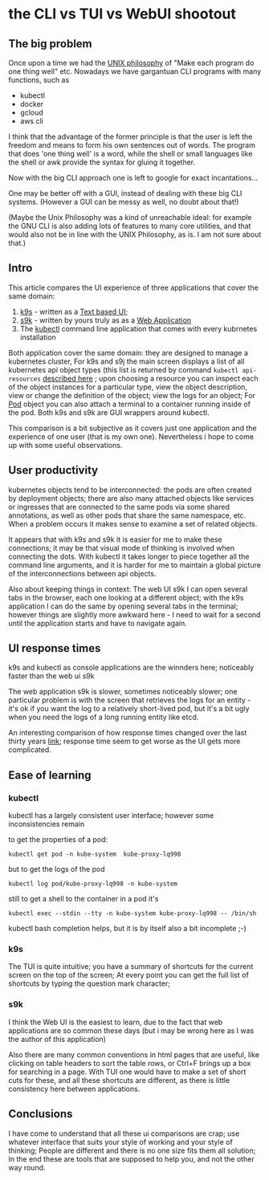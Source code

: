 # the CLI vs TUI vs WebUI shootout

## The big problem

Once upon a time we had the [UNIX philosophy](https://en.wikipedia.org/wiki/Unix_philosophy) of "Make each program do one thing well" etc. 
Nowadays we have gargantuan CLI programs with many functions, such as 

- kubectl
- docker
- gcloud
- aws cli

I think that the advantage of the former principle is that the user is left the freedom and means to form his own sentences out of words.
The program that does 'one thing well' is a word, while the shell or small languages like the shell or awk provide the syntax for gluing it together.

Now with the big CLI approach one is left to google for exact incantations...

One may be better off with a GUI, instead of dealing with these big CLI systems. (However a GUI can be messy as well, no doubt about that!)

(Maybe the Unix Philosophy was a kind of unreachable ideal: for example the GNU CLI is also adding lots of features to many core utilities, and that would also not be in line with the UNIX Philosophy, as is. I am not sure about that.)

## Intro 

This article compares the UI experience of three applications that cover the same domain:

1. [k9s](https://github.com/derailed/k9s) - written as a [Text based UI](https://en.wikipedia.org/wiki/Text-based_user_interface);
2.  [s9k](https://github.com/MoserMichael/s9k) - written by yours truly as as a [Web Application](https://en.wikipedia.org/wiki/Web_application) 
3. The [kubectl](https://kubernetes.io/docs/reference/kubectl/overview/) command line application that comes with every kubrnetes installation

Both application cover the same domain: they are designed to manage a kubernetes cluster, For k9s and s9j the main screen displays a list of all kubernetes api object types (this list is returned by command `kubectl api-resources` [described here](https://kubernetes.io/docs/reference/generated/kubectl/kubectl-commands#api-resources) ; upon choosing a resource you can inspect each of the object instances for a particular type, view the object description, view or change the definition of the object; view the logs for an object; For [Pod](https://kubernetes.io/docs/concepts/workloads/pods/) object you can also attach a terminal to a container running inside of the pod. Both k9s and s9k are GUI wrappers around kubectl.

This comparison is a bit subjective as it covers just one application and the experience of one user (that is my own one). Nevertheless i hope to come up with some useful observations.

## User productivity

kubernetes objects tend to be interconnected: the pods are often created by deployment objects; there are also many attached objects like services or ingresses that are connected to the same pods via some shared annotations, as well as other pods that share the same namespace, etc. When a problem occurs it makes sense to examine a set of related objects.

It appears that with k9s and s9k it is easier for me to make these connections; it may be that visual mode of thinking is involved when connecting the dots. With kubectl it takes longer to piece together all the command line arguments, and it is harder for me to maintain a global picture of the interconnections between api objects.

Also about keeping things in context: The web UI s9k  I can open several tabs in the browser, each one looking at a different object; with the k9s application I can do the same by opening several tabs in the terminal; however things are slightly more awkward here - I need to wait for a second until the application starts and have to navigate again.


## UI response times

k9s and kubectl as console applications are the winnders here; noticeably faster than the web ui s9k

The web application s9k is slower, sometimes noticeably slower; one particular problem is with the screen that retrieves the logs for an entity - it's ok if you want the log to a relatively short-lived pod, but it's a bit ugly when you need the logs of a long running entity like etcd. 

An interesting comparison of how response times changed over the last thirty years [link](https://danluu.com/input-lag/); response time seem to get worse as the UI gets more complicated.

## Ease of learning

### kubectl

kubectl has a largely consistent user interface; however some inconsistencies remain

to get the properties of a pod:

`kubectl get pod -n kube-system  kube-proxy-lq998`

but to get the logs of the pod 

`kubectl log pod/kube-proxy-lq998 -n kube-system` 

still to get a shell to the container in a pod it's 

`kubectl exec --stdin --tty -n kube-system kube-proxy-lq998 -- /bin/sh`

kubectl bash completion helps, but it is by itself also a bit incomplete ;-)

### k9s

The TUI is quite intuitive; you have a summary of shortcuts for the current screen on the top of the screen;
At every point you can get the full list of shortcuts by typing the question mark character; 

### s9k

I think the Web UI is the easiest to learn, due to the fact that web applications are so common these days (but i may be wrong here as I was the author of this application)

Also there are many common conventions in html pages that are useful, like clicking on table headers to sort the table rows, or Ctrl+F brings up a box for searching in a page. With TUI one would have to make a set of short cuts for these, and all these shortcuts are different, as there is little consistency here between applications.


## Conclusions

I have come to understand that all these ui comparisons are crap; use whatever interface that suits your style of working and your style of thinking; People are different and there is no one size fits them all solution;
In the end these are tools that are supposed to help you, and not the other way round.
